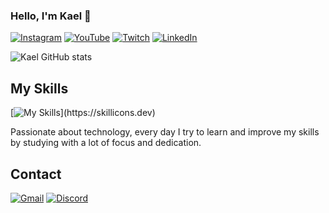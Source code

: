 
### Hello, I'm Kael 👋

[![Instagram](https://img.shields.io/badge/Instagram-E4405F?style=for-the-badge&logo=instagram&logoColor=white)](https://instagram.com/kaelmosconi)
[![YouTube](https://img.shields.io/badge/YouTube-FF0000?style=for-the-badge&logo=youtube&logoColor=white)](https://youtube.com/@kaelmosconi)
[![Twitch](https://img.shields.io/badge/Twitch-9146FF?style=for-the-badge&logo=twitch&logoColor=white)](https://www.twitch.tv/kaellzn)
[![LinkedIn](https://img.shields.io/badge/LinkedIn-0077B5?style=for-the-badge&logo=linkedin&logoColor=white)](https://www.linkedin.com/in/kael-ant%C3%B4nio-mosconi/)

![Kael GitHub stats](https://github-readme-stats.vercel.app/api?username=kaelmosczx&show_icons=true&theme=transparent)

## My Skills

[![My Skills](https://skillicons.dev/icons?i=java,spring,vscode,html,css,discord,bots,)](https://skillicons.dev)

Passionate about technology, every day I try to learn and improve my skills by studying with a lot of focus and dedication.

## Contact

[![Gmail](https://img.shields.io/badge/Gmail-D14836?style=for-the-badge&logo=gmail&logoColor=white)](kaelmosconi@gmail.com)
[![Discord](https://img.shields.io/badge/Discord-7289DA?style=for-the-badge&logo=discord&logoColor=white)](https://discord.gg/KBHkCTCHCM)

